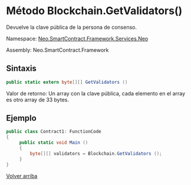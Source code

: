 # Método Blockchain.GetValidators()

Devuelve la clave pública de la persona de consenso.

Namespace: [Neo.SmartContract.Framework.Services.Neo](../../AntShares.md)

Assembly: Neo.SmartContract.Framework

## Sintaxis

```c#
public static extern byte[][] GetValidators ()
```

Valor de retorno: Un array con la clave pública, cada elemento en el array es otro array de 33 bytes.

## Ejemplo

```c#
public class Contract1: FunctionCode
{
     public static void Main ()
     {
         byte[][] validators = Blockchain.GetValidators ();
     }
}
```



[Volver arriba](../Blockchain.md)

